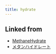 ```yaml
---
title: hydrate
---
```



## Linked from

* [MethaneHydrate](/MethaneHydrate)
* [メタンハイドレート](/メタンハイドレート)


